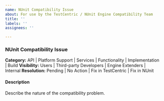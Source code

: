 ```yaml
---
name: NUnit Compatibility Issue
about: For use by the TestCentric / NUnit Engine Compatibility Team
title: ''
labels: ''
assignees: ''

---
```


### NUnit Compatibility Issue

<!-- NOTE: This template is intended mainly for use by members of the NUnit and TestCentric organizatons working on our engine compatibility project. Others are welcome to use it for specific compatibility issues but please do not use it to report bugs or suggest features for either project. -->

<!-- Please fill out the sections below by removing the items that don't apply. For example, for category, leave only one of the defined categories. -->

__Category:__ API | Platform Support | Services | Functionality | Implementation | Build
__Visibility:__ Users | Third-party Developers | Engine Extenders | Internal
__Resolution:__ Pending | No Action | Fix in TestCentric | Fix in NUnit

#### Description

Describe the nature of the compatibility problem.
